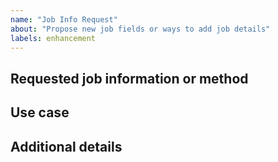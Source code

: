 ```yaml
---
name: "Job Info Request"
about: "Propose new job fields or ways to add job details"
labels: enhancement
---
```


## Requested job information or method

<!-- Describe the new job field(s) or input method you are requesting. -->

## Use case

<!-- Explain how this information or method would improve your experience. -->

## Additional details

<!-- Add any other context or examples here. -->
